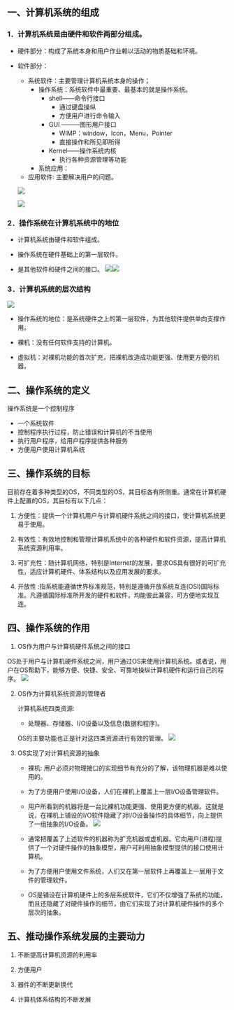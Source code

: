 ## 一、计算机系统的组成

### 1．计算机系统是由硬件和软件两部分组成。

* 硬件部分：构成了系统本身和用户作业赖以活动的物质基础和环境。

* 软件部分：
  * 系统软件：主要管理计算机系统本身的操作；
    * 操作系统：系统软件中最重要、最基本的就是操作系统。
      * shell——命令行接口
        * 通过键盘操纵
        * 方便用户进行命令输入
      * GUI ———图形用户接口
        * WIMP：window，Icon，Menu，Pointer
        * 直接操作和所见即所得
      * Kernel——操作系统内核
        * 执行各种资源管理等功能
    * 系统应用：
  * 应用软件: 主要解决用户的问题。

  ![](assets/图片1.png)

  ![](assets/计算机系统.png)
### 2．操作系统在计算机系统中的地位

* 计算机系统由硬件和软件组成。

* 操作系统在硬件基础上的第一层软件。

* 是其他软件和硬件之间的接口。
  ![](assets/图片2.png)![](assets/图片3.png)


### 3．计算机系统的层次结构

![](assets/图片4.png)

* 操作系统的地位：是系统硬件之上的第一层软件，为其他软件提供单向支撑作用。

* 裸机：没有任何软件支持的计算机。

* 虚拟机：对裸机功能的首次扩充，把裸机改造成功能更强、使用更方便的机器。

## 二、操作系统的定义

操作系统是一个控制程序
* 一个系统软件
* 控制程序执行过程，防止错误和计算机的不当使用
* 执行用户程序，给用户程序提供各种服务
* 方便用户使用计算机系统


## 三、操作系统的目标

目前存在着多种类型的OS，不同类型的OS，其目标各有所侧重。通常在计算机硬件上配置的OS，其目标有以下几点：

1. 方便性：提供一个计算机用户与计算机硬件系统之间的接口，使计算机系统更易于使用。

2. 有效性：有效地控制和管理计算机系统中的各种硬件和软件资源，提高计算机系统资源利用率。

3. 可扩充性：随计算机网络，特别是Internet的发展，要求OS具有很好的可扩充性，适应计算机硬件、体系结构以及应用发展的要求。

4. 开放性 :指系统能遵循世界标准规范，特别是遵循开放系统互连(OSI)国际标准。凡遵循国际标准所开发的硬件和软件，均能彼此兼容，可方便地实现互连。


## 四、操作系统的作用

1. OS作为用户与计算机硬件系统之间的接口

  OS处于用户与计算机硬件系统之间，用户通过OS来使用计算机系统。或者说，用户在OS帮助下，能够方便、快捷、安全、可靠地操纵计算机硬件和运行自己的程序。
  ![](assets/图片5.png)

2. OS作为计算机系统资源的管理者

    计算机系统四类资源:

      * 处理器、存储器、I/O设备以及信息(数据和程序)。

   OS的主要功能也正是针对这四类资源进行有效的管理。
   ![](assets/操作系统地位.png)

3. OS实现了对计算机资源的抽象

    * 裸机: 用户必须对物理接口的实现细节有充分的了解，该物理机器是难以使用的。

    * 为了方便用户使用I/O设备，人们在裸机上覆盖上一层I/O设备管理软件。

    - 用户所看到的机器将是一台比裸机功能更强、使用更方便的机器。这就是说，在裸机上铺设的I/O软件隐藏了对I/O设备操作的具体细节，向上提供了一组抽象的I/O设备。
![](assets/图片6.png)

    - 通常把覆盖了上述软件的机器称为扩充机器或虚机器。它向用户(进程)提供了一个对硬件操作的抽象模型，用户可利用抽象模型提供的接口使用计算机。

    - 为了方便用户使用文件系统，人们又在第一层软件上再覆盖上一层用于文件的管理软件。

    - OS是铺设在计算机硬件上的多层系统软件，它们不仅增强了系统的功能，而且还隐藏了对硬件操作的细节，由它们实现了对计算机硬件操作的多个层次的抽象。

## 五、推动操作系统发展的主要动力

1. 不断提高计算机资源的利用率

2. 方便用户

3. 器件的不断更新换代

4. 计算机体系结构的不断发展

